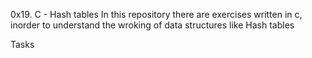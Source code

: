 0x19. C - Hash tables
In this repository there are exercises written in c, inorder to understand the wroking of data structures like Hash tables

Tasks
